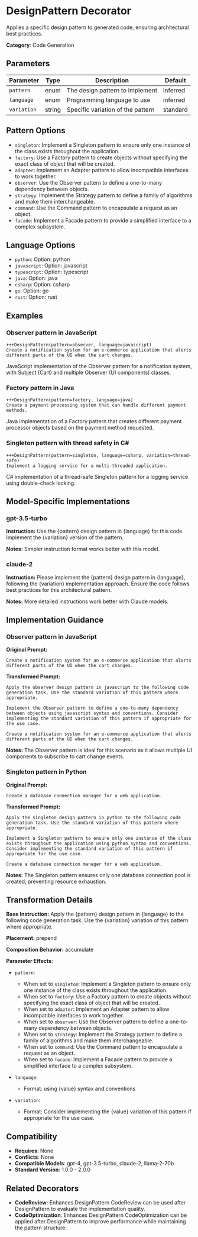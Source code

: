 # DesignPattern Decorator

Applies a specific design pattern to generated code, ensuring architectural best practices.

**Category**: Code Generation

## Parameters

| Parameter | Type | Description | Default |
|-----------|------|-------------|--------|
| `pattern` | enum | The design pattern to implement | inferred |
| `language` | enum | Programming language to use | inferred |
| `variation` | string | Specific variation of the pattern | standard |

## Pattern Options

- `singleton`: Implement a Singleton pattern to ensure only one instance of the class exists throughout the application.
- `factory`: Use a Factory pattern to create objects without specifying the exact class of object that will be created.
- `adapter`: Implement an Adapter pattern to allow incompatible interfaces to work together.
- `observer`: Use the Observer pattern to define a one-to-many dependency between objects.
- `strategy`: Implement the Strategy pattern to define a family of algorithms and make them interchangeable.
- `command`: Use the Command pattern to encapsulate a request as an object.
- `facade`: Implement a Facade pattern to provide a simplified interface to a complex subsystem.

## Language Options

- `python`: Option: python
- `javascript`: Option: javascript
- `typescript`: Option: typescript
- `java`: Option: java
- `csharp`: Option: csharp
- `go`: Option: go
- `rust`: Option: rust

## Examples

### Observer pattern in JavaScript

```
+++DesignPattern(pattern=observer, language=javascript)
Create a notification system for an e-commerce application that alerts different parts of the UI when the cart changes.
```

JavaScript implementation of the Observer pattern for a notification system, with Subject (Cart) and multiple Observer (UI components) classes.

### Factory pattern in Java

```
+++DesignPattern(pattern=factory, language=java)
Create a payment processing system that can handle different payment methods.
```

Java implementation of a Factory pattern that creates different payment processor objects based on the payment method requested.

### Singleton pattern with thread safety in C#

```
+++DesignPattern(pattern=singleton, language=csharp, variation=thread-safe)
Implement a logging service for a multi-threaded application.
```

C# implementation of a thread-safe Singleton pattern for a logging service using double-check locking.

## Model-Specific Implementations

### gpt-3.5-turbo

**Instruction:** Use the {pattern} design pattern in {language} for this code. Implement the {variation} version of the pattern.

**Notes:** Simpler instruction format works better with this model.

### claude-2

**Instruction:** Please implement the {pattern} design pattern in {language}, following the {variation} implementation approach. Ensure the code follows best practices for this architectural pattern.

**Notes:** More detailed instructions work better with Claude models.


## Implementation Guidance

### Observer pattern in JavaScript

**Original Prompt:**
```
Create a notification system for an e-commerce application that alerts different parts of the UI when the cart changes.
```

**Transformed Prompt:**
```
Apply the observer design pattern in javascript to the following code generation task. Use the standard variation of this pattern where appropriate.

Implement the Observer pattern to define a one-to-many dependency between objects using javascript syntax and conventions. Consider implementing the standard variation of this pattern if appropriate for the use case.

Create a notification system for an e-commerce application that alerts different parts of the UI when the cart changes.
```

**Notes:** The Observer pattern is ideal for this scenario as it allows multiple UI components to subscribe to cart change events.

### Singleton pattern in Python

**Original Prompt:**
```
Create a database connection manager for a web application.
```

**Transformed Prompt:**
```
Apply the singleton design pattern in python to the following code generation task. Use the standard variation of this pattern where appropriate.

Implement a Singleton pattern to ensure only one instance of the class exists throughout the application using python syntax and conventions. Consider implementing the standard variation of this pattern if appropriate for the use case.

Create a database connection manager for a web application.
```

**Notes:** The Singleton pattern ensures only one database connection pool is created, preventing resource exhaustion.

## Transformation Details

**Base Instruction:** Apply the {pattern} design pattern in {language} to the following code generation task. Use the {variation} variation of this pattern where appropriate.

**Placement:** prepend

**Composition Behavior:** accumulate

**Parameter Effects:**

- `pattern`:
  - When set to `singleton`: Implement a Singleton pattern to ensure only one instance of the class exists throughout the application.
  - When set to `factory`: Use a Factory pattern to create objects without specifying the exact class of object that will be created.
  - When set to `adapter`: Implement an Adapter pattern to allow incompatible interfaces to work together.
  - When set to `observer`: Use the Observer pattern to define a one-to-many dependency between objects.
  - When set to `strategy`: Implement the Strategy pattern to define a family of algorithms and make them interchangeable.
  - When set to `command`: Use the Command pattern to encapsulate a request as an object.
  - When set to `facade`: Implement a Facade pattern to provide a simplified interface to a complex subsystem.

- `language`:
  - Format: using {value} syntax and conventions

- `variation`:
  - Format: Consider implementing the {value} variation of this pattern if appropriate for the use case.

## Compatibility

- **Requires**: None
- **Conflicts**: None
- **Compatible Models**: gpt-4, gpt-3.5-turbo, claude-2, llama-2-70b
- **Standard Version**: 1.0.0 - 2.0.0

## Related Decorators

- **CodeReview**: Enhances DesignPattern CodeReview can be used after DesignPattern to evaluate the implementation quality.
- **CodeOptimization**: Enhances DesignPattern CodeOptimization can be applied after DesignPattern to improve performance while maintaining the pattern structure.
